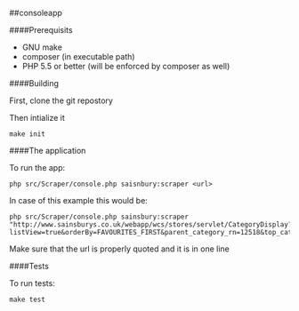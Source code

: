 ##consoleapp

####Prerequisits

- GNU make
- composer (in executable path)
- PHP 5.5 or better (will be enforced by composer as well)

####Building

First, clone the git repostory

Then intialize it
```
make init
```

####The application

To run the app:

````
php src/Scraper/console.php saisnbury:scraper <url>
````

In case of this example this would be:

````
php src/Scraper/console.php sainsbury:scraper "http://www.sainsburys.co.uk/webapp/wcs/stores/servlet/CategoryDisplay?listView=true&orderBy=FAVOURITES_FIRST&parent_category_rn=12518&top_category=12518&langId=44&beginIndex=0&pageSize=20&catalogId=10137&searchTerm=&categoryId=185749&listId=&storeId=10151&promotionId=#langId=44&storeId=10151&catalogId=10137&categoryId=185749&parent_category_rn=12518&top_category=12518&pageSize=20&orderBy=FAVOURITES_FIRST&searchTerm=&beginIndex=0&hideFilters=true"
````

Make sure that the url is properly quoted and it is in one line

####Tests

To run tests:

````
make test
````

